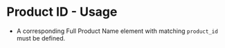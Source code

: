 # Product ID - Usage

* A corresponding Full Product Name element with matching `product_id` must be defined.
